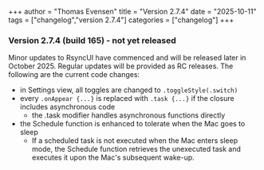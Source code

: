 +++
author = "Thomas Evensen"
title = "Version 2.7.4"
date = "2025-10-11"
tags = ["changelog","version 2.7.4"]
categories = ["changelog"]
+++

### Version 2.7.4 (build 165) - not yet released

Minor updates to RsyncUI have commenced and will be released later in October 2025. Regular updates will be provided as RC releases. The following are the current code changes:

- in Settings view, all toggles are changed to `.toggleStyle(.switch)`
- every `.onAppear {...}` is replaced with `.task {...}` if the closure includes asynchronous code
	- the .task modifier handles asynchronous functions directly
- the Schedule function is enhanced to tolerate when the Mac goes to sleep
	- If a scheduled task is not executed when the Mac enters sleep mode, the Schedule function retrieves the unexecuted task and executes it upon the Mac's subsequent wake-up.	
